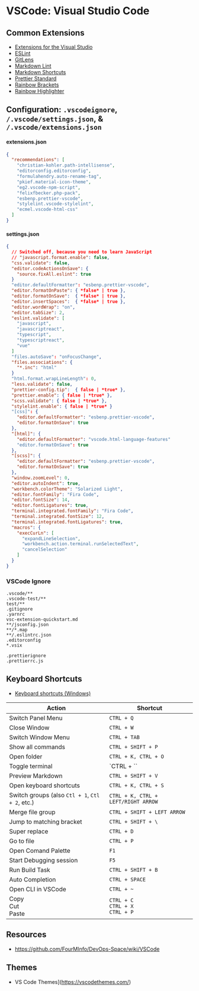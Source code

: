 # VSCode: Visual Studio Code

## Common Extensions  

- [Extensions for the Visual Studio](https://marketplace.visualstudio.com/)  
- [ESLint](https://marketplace.visualstudio.com/items?itemName=dbaeumer.vscode-eslint)  
- [GitLens](https://marketplace.visualstudio.com/items?itemName=eamodio.gitlens)  
- [Markdown Lint](https://marketplace.visualstudio.com/items?itemName=DavidAnson.vscode-markdownlint)  
- [Markdown Shortcuts](https://marketplace.visualstudio.com/items?itemName=mdickin.markdown-shortcuts)  
- [Prettier Standard](https://marketplace.visualstudio.com/items?itemName=numso.prettier-standard-vscode)  
- [Rainbow Brackets](https://marketplace.visualstudio.com/items?itemName=2gua.rainbow-brackets)  
- [Rainbow Highlighter](https://marketplace.visualstudio.com/items?itemName=cobaltblu27.rainbow-highlighter)  

## Configuration: `.vscodeignore`, `/.vscode/settings.json`, & `/.vscode/extensions.json`

#### extensions.json
```json
{
  "recommendations": [
    "christian-kohler.path-intellisense",
    "editorconfig.editorconfig",
    "formulahendry.auto-rename-tag",
    "pkief.material-icon-theme",
    "eg2.vscode-npm-script",
    "felixfbecker.php-pack",
    "esbenp.prettier-vscode",
    "stylelint.vscode-stylelint",
    "ecmel.vscode-html-css"
  ]
}
```

#### settings.json
```json
{
  // Switched off, because you need to learn JavaScript
  // "javascript.format.enable": false,
  "css.validate": false,
  "editor.codeActionsOnSave": {
    "source.fixAll.eslint": true
  }
  "editor.defaultFormatter": "esbenp.prettier-vscode",
  "editor.formatOnPaste": { *false* | true },
  "editor.formatOnSave":  { *false* | true },
  "editor.insertSpaces":  { *false* | true },
  "editor.wordWrap": "on",
  "editor.tabSize": 2,
  "eslint.validate": [
    "javascript",
    "javascriptreact",
    "typescript",
    "typescriptreact",
    "vue"
  ]
  "files.autoSave": "onFocusChange",
  "files.associations": {
    "*.inc": "html"
  }
  "html.format.wrapLineLength": 0,
  "less.validate": false,
  "prettier-config.tip":  { false | *true* },
  "prettier.enable": { false | *true* },
  "scss.validate": { false | *true* },
  "stylelint.enable": { false | *true* }
  "[css]": {
    "editor.defaultFormatter": "esbenp.prettier-vscode",
    "editor.formatOnSave": true
  },
  "[html]": {
    "editor.defaultFormatter": "vscode.html-language-features"
    "editor.formatOnSave": true
  },
  "[scss]": {
    "editor.defaultFormatter": "esbenp.prettier-vscode",
    "editor.formatOnSave": true
  },
  "window.zoomLevel": 0,
  "editor.autoIndent": true,
  "workbench.colorTheme": "Solarized Light",
  "editor.fontFamily": "Fira Code",
  "editor.fontSize": 14,
  "editor.fontLigatures": true,
  "terminal.integrated.fontFamily": "Fira Code",
  "terminal.integrated.fontSize": 12,
  "terminal.integrated.fontLigatures": true,  
  "macros": {
    "execCurLn": [
      "expandLineSelection",
      "workbench.action.terminal.runSelectedText",
      "cancelSelection"
    ]
  }
}
```

### VSCode Ignore
```
.vscode/**
.vscode-test/**
test/**
.gitignore
.yarnrc
vsc-extension-quickstart.md
**/jsconfig.json
**/*.map
**/.eslintrc.json
.editorconfig
*.vsix

.prettierignore
.prettierrc.js
```

## Keyboard Shortcuts

- [Keyboard shortcuts (Windows)](https://code.visualstudio.com/shortcuts/keyboard-shortcuts-windows.pdf)

| Action | Shortcut |  
| --- | --- | 
| Switch Panel Menu | `CTRL + Q` |  
| Close Window | `CTRL + W` |  
| Switch Window Menu | `CTRL + TAB` |  
| Show all commands | `CTRL + SHIFT + P` | 
| Open folder | `CTRL + K, CTRL + O` | 
| Toggle terminal | `CTRL + \`` | 
| Preview Markdown | `CTRL + SHIFT + V` | 
| Open keyboard shortcuts | `CTRL + K, CTRL + S` | 
| Switch groups (also `Ctl + 1`, `Ctl + 2`, etc.) | `CTRL + K, CTRL + LEFT/RIGHT ARROW` | 
| Merge file group | `CTRL + SHIFT + LEFT ARROW` | 
| Jump to matching bracket | `CTRL + SHIFT + \` | 
| Super replace | `CTRL + D` | 
| Go to file | `CTRL + P` |  
| Open Comand Palette | `F1` | 
| Start Debugging session | `F5` | 
| Run Build Task | `CTRL + SHIFT + B` | 
| Auto Completion | `CTRL + SPACE` | 
| Open CLI in VSCode | `CTRL + ~` |  
| Copy <BR> Cut <BR> Paste | `CTRL + C` <BR> `CTRL + X` <BR> `CTRL + P` |  

## Resources

- https://github.com/FourMInfo/DevOps-Space/wiki/VSCode


## Themes

- VS Code Themes](https://vscodethemes.com/)  

